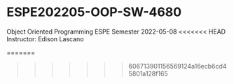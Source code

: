 # ESPE202205-OOP-SW-4680
Object Oriented Programming ESPE Semester 2022-05-08
<<<<<<< HEAD
Instructor: Edison Lascano

=======
>>>>>>> 606713901156569124a16ecb6cd45801a128f165


